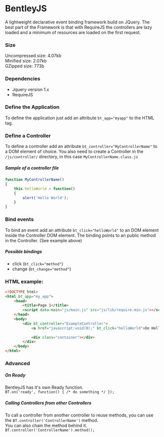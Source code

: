 # BentleyJS
A lightweight declarative event binding framework build on JQuery. The best part of the Framework is that with RequireJS the controllers are lazy loaded and a minimum of resources are loaded on the first request. 

### Size
Uncompressed size: 4.07kb  
Minified size: 2.07kb  
GZipped size: 773b  

### Dependencies
* Jquery version 1.x
* RequireJS

### Define the Application
To define the application just add an attribute `bt_app="myapp"` to the HTML tag.

### Define a Controller
To define a controller add an attribute `bt_controller="MyControllerName"` to a DOM element of choice.
You also need to create a Controller in the `/js/controller/` directory, in this case `MyControllerName.class.js`

##### Sample of a controller file

``` js
function MyControllerName()
{
    this.helloWorld = function()
    {
        alert('Hello World');
    }
}
```

### Bind events
To bind an event add an attribute `bt_click="helloWorld"` to an DOM element inside the Controller DOM element.
The binding points to an public method in the Controller. (See example above)

##### Possible bindings
* click (`bt_click="method"`)
* change (`bt_change="method"`)

### HTML example:

``` html
<!DOCTYPE html>
<html bt_app="my_app">
    <head>
        <title>Page 1</title>
        <script data-main="js/main.js" src="js/lib/require.min.js"></script>
    </head>
    <body>
        <div bt_controller="ExampleController">
            <a href="javascript:void(0);" bt_click="helloWorld">Do Hello World</a>
            
            <div class="container"></div>
        </div>
    </body>
</html>
```

### Advanced

##### On Ready
BentleyJS has it's own Ready function.  
`BT.on('ready', function() { /* do something */ });`

##### Calling Controllers from other Controllers
To call a controller from another controller to reuse methods, you can use the `BT.controller('ControllerName')` method.  
You can also chain the method behind it. `BT.controller('ControllerName').method();`
